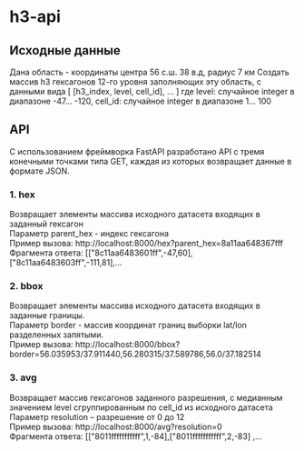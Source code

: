 # h3-api
## Исходные данные
Дана область - координаты центра 56 с.ш. 38 в.д, радиус 7 км
Создать массив h3 гексагонов 12-го уровня заполняющих эту область, с данными вида
[ [h3_index, level, cell_id], ... ]
где
	level: случайное integer в диапазоне -47... -120,
    cell_id: случайное integer в диапазоне 1... 100

## API

С использованием фреймворка FastAPI разработано API с тремя конечными точками типа GET, каждая из которых возвращает данные в формате JSON.
### 1. hex  
Возвращает элементы массива исходного датасета входящих в заданный гексагон  
Параметр parent_hex - индекс гексагона  
Пример вызова: http://localhost:8000/hex?parent_hex=8a11aa648367fff  
Фрагмента ответа: [["8c11aa6483601ff",-47,60],["8c11aa6483603ff",-111,81],…  

### 2. bbox  
Возвращает элементы массива исходного датасета входящих в заданные границы.  
Параметр border - массив координат границ выборки lat/lon разделенных запятыми.  
Пример вызова: http://localhost:8000/bbox?border=56.035953/37.911440,56.280315/37.589786,56.0/37.182514  

### 3. avg  
Возвращает массив гексагонов заданного разрешения, с медианным значением level сгруппированным по cell_id из исходного датасета  
Параметр resolution – разрешение от 0 до 12  
Пример вызова: http://localhost:8000/avg?resolution=0  
Фрагмента ответа: [["8011fffffffffff",1,-84],["8011fffffffffff",2,-83] ,…  
